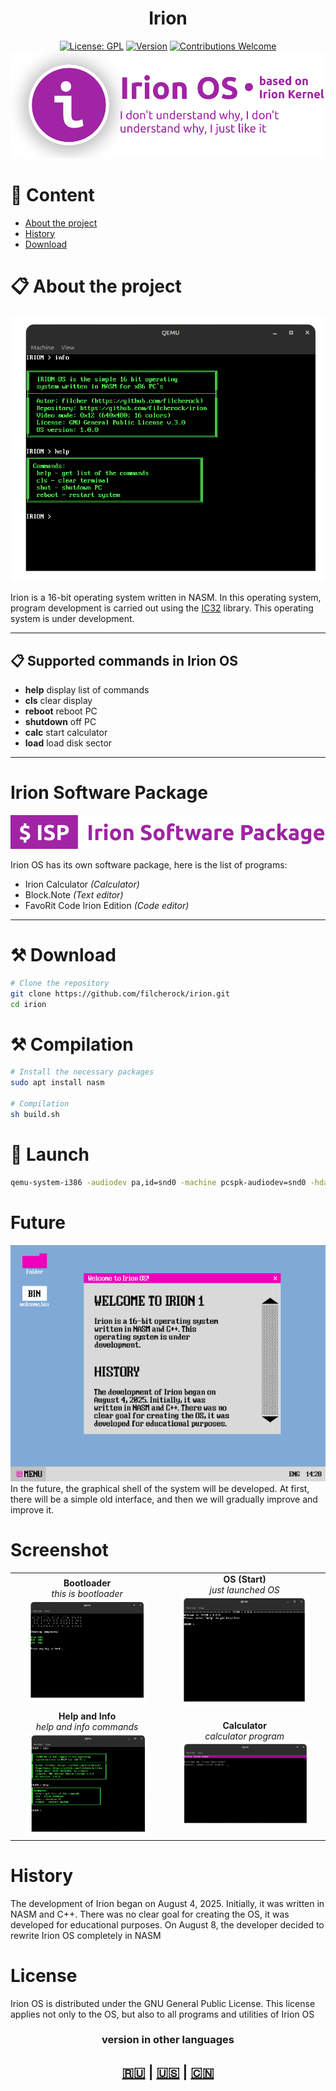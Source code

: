 <div align="center">
<h1>Irion</h1>
  
[![License: GPL](https://img.shields.io/badge/License-GPL-yellow.svg)](#)
[![Version](https://img.shields.io/badge/version-1.0.0-blue.svg)](#)
[![Contributions Welcome](https://img.shields.io/badge/contributions-welcome-brightgreen.svg)](#)
<img src="iprev1.png">

</div>

# 📝 Content
- [About the project](#About-the-project)
- [History](#History)
- [Download](#Download)

# 📋 About the project
<img src="os1.png">

Irion is a 16-bit operating system written in NASM. In this operating system, program development is carried out using the [IC32](https://github.com/filcherock/ic32) library. This operating system is under development.

---

## 📋 Supported commands in Irion OS

- **help** display list of commands
- **cls** clear display
- **reboot** reboot PC
- **shutdown** off PC
- **calc** start calculator
- **load** load disk sector

---

# Irion Software Package
<img src="isp.png">

Irion OS has its own software package, here is the list of programs:
- Irion Calculator *(Calculator)*
- Block.Note *(Text editor)*
- FavoRit Code Irion Edition *(Code editor)*

---

# ⚒️ Download
``` bash
# Clone the repository
git clone https://github.com/filcherock/irion.git
cd irion

```

# ⚒️ Compilation
``` bash
# Install the necessary packages
sudo apt install nasm

# Compilation
sh build.sh
```

# 🚀 Launch
``` bash
qemu-system-i386 -audiodev pa,id=snd0 -machine pcspk-audiodev=snd0 -hda img/irion.img
```

# Future
<img src="irionGUI.png">
In the future, the graphical shell of the system will be developed. At first, there will be a simple old interface, and then we will gradually improve and improve it.

# Screenshot

<div align="center">
  <table>
    <tr>
      <td align="center">
        <strong>Bootloader</strong><br>
        <em>this is bootloader</em><br>
        <img src="boot1.png" width="85%">
      </td>
      <td align="center">
        <strong>OS (Start)</strong><br>
        <em>just launched OS</em><br>
        <img src="startOS.png" width="85%">
      </td>
    </tr>
    <tr>
      <td align="center">
        <strong>Help and Info</strong><br>
        <em>help and info commands</em><br>
        <img src="os1.png" width="85%">
      </td>
      <td align="center">
        <strong>Calculator</strong><br>
        <em>calculator program</em><br>
        <img src="calc.png" width="85%">
      </td>
    </tr>
  </table>
</div>

# History
The development of Irion began on August 4, 2025. Initially, it was written in NASM and C++. There was no clear goal for creating the OS, it was developed for educational purposes. On August 8, the developer decided to rewrite Irion OS completely in NASM

# License
Irion OS is distributed under the GNU General Public License. This license applies not only to the OS, but also to all programs and utilities of Irion OS

<div align="center">
  <h3>version in other languages</h3>
  <h2><a href="https://github.com/filcherock/irion/blob/main/README_RU.md">🇷🇺</a> | <a href="https://github.com/filcherock/irion/blob/main/README.md">🇺🇸</a> | <a href="https://github.com/filcherock/irion/blob/main/README_CH.md">🇨🇳</a></h2>
</div>
